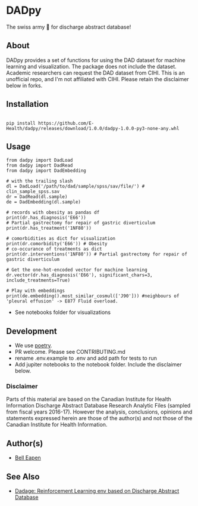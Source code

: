 # DADpy

The swiss army :knife: for discharge abstract database!

## About

DADpy provides a set of functions for using the DAD dataset for machine learning and visualization. The package does not include the dataset. Academic researchers can request the DAD dataset from CIHI. This is an unofficial repo, and I'm not affiliated with CIHI. Please retain the disclaimer below in forks.

## Installation

```

pip install https://github.com/E-Health/dadpy/releases/download/1.0.0/dadpy-1.0.0-py3-none-any.whl
```

## Usage

```
from dadpy import DadLoad
from dadpy import DadRead
from dadpy import DadEmbedding

# with the trailing slash
dl = DadLoad('/path/to/dad/sample/spss/sav/file/') # clin_sample_spss.sav
dr = DadRead(dl.sample)
de = DadEmbedding(dl.sample)

# records with obesity as pandas df
print(dr.has_diagnosis('E66'))
# Partial gastrectomy for repair of gastric diverticulum
print(dr.has_treatment('1NF80')) 

# comorbidities as dict for visualization
print(dr.comorbidity('E66')) # Obesity
# co-occurance of treatments as dict
print(dr.interventions('1NF80')) # Partial gastrectomy for repair of gastric diverticulum

# Get the one-hot-encoded vector for machine learning
dr.vector(dr.has_diagnosis('E66'), significant_chars=3, include_treatments=True)

# Play with embeddings
print(de.embedding().most_similar_cosmul(['J90'])) #neighbours of 'pleural effusion' -> E877 Fluid overload.

```

* See notebooks folder for visualizations

## Development

* We use [poetry](https://python-poetry.org/).
* PR welcome. Please see CONTRIBUTING.md
* rename .env.example to .env and add path for tests to run
* Add jupiter notebooks to the notebook folder. Include the disclaimer below.

### Disclaimer

Parts of this material are based on the Canadian Institute for Health Information Discharge Abstract Database Research Analytic Files (sampled from fiscal years 2016-17). However the analysis, conclusions, opinions and statements expressed herein are those of the author(s) and not those of the Canadian Institute for Health Information.

## Author(s)

* [Bell Eapen](https://nuchange.ca)

## See Also

* [Dadage: Reinforcement Learning env based on Discharge Abstract Database](https://github.com/dermatologist/dad-gym-env)
